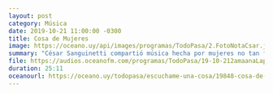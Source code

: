 ```yaml
---
layout: post
category: Música
date: 2019-10-21 11:00:00 -0300
title: Cosa de Mujeres
image: https://oceano.uy/api/images/programas/TodoPasa/2.FotoNotaCsar.jpg
summary: "César Sanguinetti compartió música hecha por mujeres no tan famosas aunque no por ello menos talentosas. La selección de César forma con: Courtney Barnett. Bedouine, Angel Olsen, Mallu Magalhaes, Miren Iza, Patricia Vonne y Etta James."
file: https://audios.oceanofm.com/programas/TodoPasa/19-10-212amaanaLapeadeCesarconnovedadesmusicalesdemujeres.mp3
duration: 25:11
oceanourl: https://oceano.uy/todopasa/escuchame-una-cosa/19848-cosa-de-mujeres
---
```

